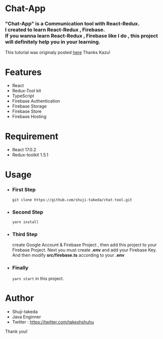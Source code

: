 # Chat-App

### "Chat-App" is a Communication tool with React-Redux.<br> I created to learn React-Redux , Firebase. <br> If you wanna learn React-Redux , Firebase like I do , this project will definitely help you in your learning.

This tutorial was originaly posted [here](https://www.udemy.com/share/103Q1O2@PUdgVGJKc1QLe05FBHZwRj5uY1Ri/)
Thanks Kazu!

# Features

- React
- Redux-Tool kit
- TypeScript
- Firebase Authentication
- Firebase Storage
- Firebase Store
- Firebase Hosting

# Requirement

- React 17.0.2
- Redux-toolkit 1.5.1

# Usage

- ### First Step

  `git clone https://github.com/shuji-takeda/chat-tool.git`

- ### Second Step

  `yarn install`

- ### Third Step

  create Google Account & Firebase Project , then add this project to your Firebase Project.
  Next you must create <strong>.env</strong> and add your Firebase Key.
  And then modify <strong>src/firebase.ts</strong> according to your <strong>.env</strong>

- ### Finally
  `yarn start` in this project.

# Author

- Shuji-takeda
- Java Enginner
- Twitter : https://twitter.com/takeshshuhu

Thank you!
